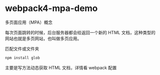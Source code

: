 # webpack4-mpa-demo

多页面应用（MPA）概念

每次页面跳转的时候，后台服务器都会给返回一个新的 HTML 文档，这种类型的网站也就是多页网站，也叫做多页应用。

匹配文件或文件夹

```bash
npm install glob
```

主要是写方法动态获取 HTML 文档，详情看 webpack 配置
